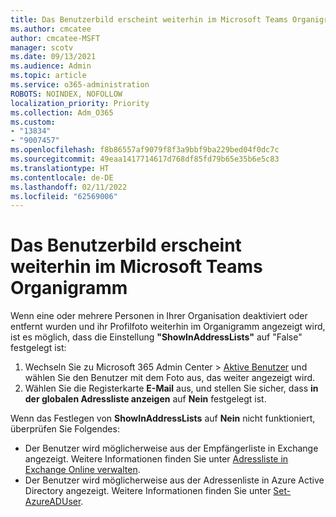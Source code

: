 ```yaml
---
title: Das Benutzerbild erscheint weiterhin im Microsoft Teams Organigramm
ms.author: cmcatee
author: cmcatee-MSFT
manager: scotv
ms.date: 09/13/2021
ms.audience: Admin
ms.topic: article
ms.service: o365-administration
ROBOTS: NOINDEX, NOFOLLOW
localization_priority: Priority
ms.collection: Adm_O365
ms.custom:
- "13834"
- "9007457"
ms.openlocfilehash: f8b86557af9079f8f3a9bbf9ba229bed04f0dc7c
ms.sourcegitcommit: 49eaa1417714617d768df85fd79b65e35b6e5c83
ms.translationtype: HT
ms.contentlocale: de-DE
ms.lasthandoff: 02/11/2022
ms.locfileid: "62569006"
---
```

# <a name="user-picture-still-appears-in-the-microsoft-teams-organization-chart"></a>Das Benutzerbild erscheint weiterhin im Microsoft Teams Organigramm

Wenn eine oder mehrere Personen in Ihrer Organisation deaktiviert oder entfernt wurden und ihr Profilfoto weiterhin im Organigramm angezeigt wird, ist es möglich, dass die Einstellung **"ShowInAddressLists"** auf "False" festgelegt ist:

1. Wechseln Sie zu Microsoft 365 Admin Center > [Aktive Benutzer](https://admin.microsoft.com/Adminportal/Home?source=applauncher#/users) und wählen Sie den Benutzer mit dem Foto aus, das weiter angezeigt wird.
1. Wählen Sie die Registerkarte **E-Mail** aus, und stellen Sie sicher, dass **in der globalen Adressliste anzeigen** auf **Nein** festgelegt ist.

Wenn das Festlegen von **ShowInAddressLists** auf **Nein** nicht funktioniert, überprüfen Sie Folgendes:

- Der Benutzer wird möglicherweise aus der Empfängerliste in Exchange angezeigt. Weitere Informationen finden Sie unter [Adressliste in Exchange Online verwalten](https://docs.microsoft.com/exchange/address-books/address-lists/manage-address-lists#use-the-eac-to-hide-recipients-from-address-lists).
- Der Benutzer wird möglicherweise aus der Adressenliste in Azure Active Directory angezeigt. Weitere Informationen finden Sie unter [Set-AzureADUser](https://docs.microsoft.com/powershell/module/azuread/set-azureaduser?view=azureadps-2.0&preserve-view=true).
